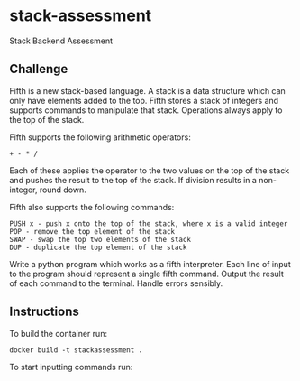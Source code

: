 # stack-assessment
Stack Backend Assessment

## Challenge

Fifth is a new stack-based language. A stack is a data structure which can only have elements added to the top. Fifth stores a stack of integers and supports commands to manipulate that stack. Operations always apply to the top of the stack.

Fifth supports the following arithmetic operators:

``` + - * / ```

Each of these applies the operator to the two values on the top of the stack and pushes the result to the top of the stack. If division results in a non-integer, round down.

Fifth also supports the following commands:

```
PUSH x - push x onto the top of the stack, where x is a valid integer
POP - remove the top element of the stack
SWAP - swap the top two elements of the stack
DUP - duplicate the top element of the stack
```

Write a python program which works as a fifth interpreter. Each line of input to the program should represent a single fifth command. Output the result of each command to the terminal. Handle errors sensibly.

## Instructions

To build the container run:

` docker build -t stackassessment . `

To start inputting commands run:

`  ` 

